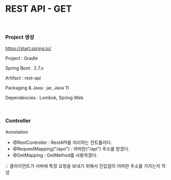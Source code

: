 # REST API - GET

<br/>

### Project 생성

https://start.spring.io/

Project : Gradle

Spring Boot : 2.7.x

Artifact : rest-api

Packaging & Java : jar, Java 11

Dependencies : Lombok, Spring Web

<br/>

### Controller

Annotation

- @RestController : RestAPI를 처리하는 컨트롤러다.
- @RequestMapping("/apo") : 어떠한("/api") 주소를 받겠다.
- @GetMapping : GetMethod를 사용하겠다.

:bulb: 클라이언트가 서버에 특정 요청을 보내기 위해서 진입점이 어떠한 주소를 가지는지 작성